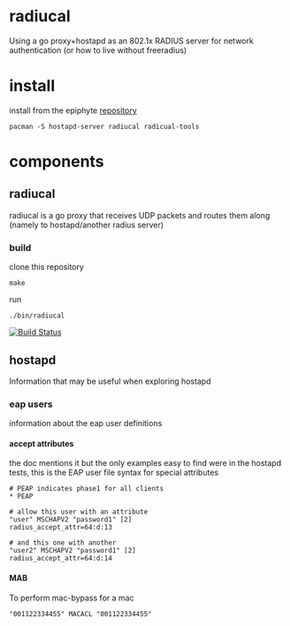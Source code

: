 radiucal
===

Using a go proxy+hostapd as an 802.1x RADIUS server for network authentication (or how to live without freeradius)

# install

install from the epiphyte [repository](https://mirror.epiphyte.network/repos)
```
pacman -S hostapd-server radiucal radicual-tools
```

# components

## radiucal

radiucal is a go proxy that receives UDP packets and routes them along (namely to hostapd/another radius server)

### build

clone this repository
```
make
```

run
```
./bin/radiucal
```

[![Build Status](https://travis-ci.org/epiphyte/radiucal.png)](https://travis-ci.org/epiphyte/radiucal)

## hostapd

Information that may be useful when exploring hostapd

### eap users

information about the eap user definitions

#### accept attributes

the doc mentions it but the only examples easy to find were in the hostapd tests, this is the EAP user file syntax for special attributes
```
# PEAP indicates phase1 for all clients
* PEAP

# allow this user with an attribute
"user" MSCHAPV2 "password1" [2]
radius_accept_attr=64:d:13

# and this one with another
"user2" MSCHAPV2 "password1" [2]
radius_accept_attr=64:d:14
```

#### MAB

To perform mac-bypass for a mac
```
"001122334455" MACACL "001122334455"
```
